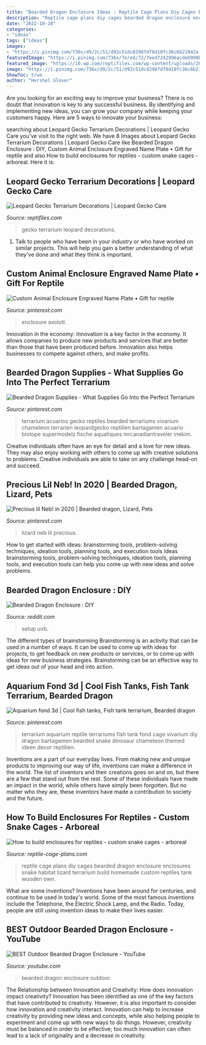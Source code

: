 ```yaml
---
title: "Bearded Dragon Enclosure Ideas : Reptile Cage Plans Diy Cages Bearded Dragon Enclosure Enclosures Snake Habitat Lizard Terrarium Build Homemade Custom Reptiles Tank Wooden Own"
description: "Reptile cage plans diy cages bearded dragon enclosure enclosures snake habitat lizard terrarium build homemade custom reptiles tank wooden own"
date: "2022-10-28"
categories:
- "ideas"
tags: ["ideas"]
images:
- "https://i.pinimg.com/736x/d9/2c/51/d92c51dc8298fdf8d10fc36c6b21042a.jpg"
featuredImage: "https://i.pinimg.com/736x/7e/ed/72/7eed7242996acdeb990bcf263b314379.jpg"
featured_image: "https://i0.wp.com/reptifiles.com/wp-content/uploads/2017/06/292J.jpg?fit=905%2C569&amp;ssl=1"
image: "https://i.pinimg.com/736x/d9/2c/51/d92c51dc8298fdf8d10fc36c6b21042a.jpg"
ShowToc: true
author: "Hershel Glover"
---
```



Are you looking for an exciting way to improve your business? There is no doubt that innovation is key to any successful business. By identifying and implementing new ideas, you can grow your company while keeping your customers happy. Here are 5 ways to innovate your business: 

	

		
searching about Leopard Gecko Terrarium Decorations | Leopard Gecko Care you've visit to the right web. We have 8 Images about Leopard Gecko Terrarium Decorations | Leopard Gecko Care like Bearded Dragon Enclosure : DIY, Custom Animal Enclosure Engraved Name Plate • Gift for reptile and also How to build enclosures for reptiles - custom snake cages - arboreal. Here it is:
		
    
## Leopard Gecko Terrarium Decorations | Leopard Gecko Care

<img loading=lazy src="https://i0.wp.com/reptifiles.com/wp-content/uploads/2017/06/292J.jpg?fit=905%2C569&amp;ssl=1" onerror="this.onerror=null;this.src='https://tse2.mm.bing.net/th?id=OIP.E6oFtKJ2jR_0xljWiM8JsAHaEq&amp;pid=15.1';" alt="Leopard Gecko Terrarium Decorations | Leopard Gecko Care">

_Source: reptifiles.com_

>gecko terrarium leopard decorations. 

	

1. Talk to people who have been in your industry or who have worked on similar projects. This will help you gain a better understanding of what they've done and what they think is important.

    
## Custom Animal Enclosure Engraved Name Plate • Gift For Reptile

<img loading=lazy src="https://i.pinimg.com/736x/7e/ed/72/7eed7242996acdeb990bcf263b314379.jpg" onerror="this.onerror=null;this.src='https://tse3.mm.bing.net/th?id=OIP.hdFRMqt2DMP1UHasmJRhDwHaHa&amp;pid=15.1';" alt="Custom Animal Enclosure Engraved Name Plate • Gift for reptile">

_Source: pinterest.com_

>enclosure axolotl. 

	

Innovation in the economy:
Innovation is a key factor in the economy. It allows companies to produce new products and services that are better than those that have been produced before. Innovation also helps businesses to compete against others, and make profits.

    
## Bearded Dragon Supplies - What Supplies Go Into The Perfect Terrarium

<img loading=lazy src="https://i.pinimg.com/originals/c8/a8/63/c8a863e8f592f316248a6b247fefce18.jpg" onerror="this.onerror=null;this.src='https://tse2.mm.bing.net/th?id=OIP._MXvW2qlM8i2FKbfgcJ_ugHaJ4&amp;pid=15.1';" alt="Bearded Dragon Supplies - What Supplies Go Into the Perfect Terrarium">

_Source: pinterest.com_

>terrarium acuarios gecko reptiles bearded terrariums vivarium chameleon terrarien leopardgecko reptilien bartagamen acuario biotope supermodelz fische aquatiques mrcanadiantraveler inekim. 

	

Creative individuals often have an eye for detail and a love for new ideas. They may also enjoy working with others to come up with creative solutions to problems. Creative individuals are able to take on any challenge head-on and succeed.

    
## Precious Lil Neb! In 2020 | Bearded Dragon, Lizard, Pets

<img loading=lazy src="https://i.pinimg.com/736x/4c/84/48/4c84488b31e1e57b89742507fbde0c15.jpg" onerror="this.onerror=null;this.src='https://tse1.mm.bing.net/th?id=OIP.uDuTYkcZ_EQ2CQVbS1MdMQHaJ3&amp;pid=15.1';" alt="Precious lil Neb! in 2020 | Bearded dragon, Lizard, Pets">

_Source: pinterest.com_

>lizard neb lil precious. 

	

How to get started with ideas: brainstorming tools, problem-solving techniques, ideation tools, planning tools, and execution tools
Ideas brainstorming tools, problem-solving techniques, ideation tools, planning tools, and execution tools can help you come up with new ideas and solve problems.

    
## Bearded Dragon Enclosure : DIY

<img loading=lazy src="https://external-preview.redd.it/qOuWjlkIF_S_S8Sx50KVx9A2C5X9hjRvsx-lbYhQH4o.jpg?auto=webp&amp;s=2e33a813a5fe4b0ebb6c016619780fe5703de8f2" onerror="this.onerror=null;this.src='https://tse4.mm.bing.net/th?id=OIP.GF7In8VPhJyMTnx60KhR9gHaJ4&amp;pid=15.1';" alt="Bearded Dragon Enclosure : DIY">

_Source: reddit.com_

>setup uvb. 

	

The different types of brainstorming
Brainstorming is an activity that can be used in a number of ways. It can be used to come up with ideas for projects, to get feedback on new products or services, or to come up with ideas for new business strategies. Brainstorming can be an effective way to get ideas out of your head and into action.

    
## Aquarium Fond 3d | Cool Fish Tanks, Fish Tank Terrarium, Bearded Dragon

<img loading=lazy src="https://i.pinimg.com/736x/d9/2c/51/d92c51dc8298fdf8d10fc36c6b21042a.jpg" onerror="this.onerror=null;this.src='https://tse3.mm.bing.net/th?id=OIP.x4CjV1DUaAcapf332ecDDgHaJ3&amp;pid=15.1';" alt="Aquarium fond 3d | Cool fish tanks, Fish tank terrarium, Bearded dragon">

_Source: pinterest.com_

>terrarium aquarium reptile terrariums fish tank fond cage vivarium diy dragon bartagamen bearded snake dinosaur chameleon themed ideen decor reptilien. 

	

Inventions are a part of our everyday lives. From making new and unique products to improving our way of life, inventions can make a difference in the world. The list of inventors and their creations goes on and on, but there are a few that stand out from the rest. Some of these individuals have made an impact in the world, while others have simply been forgotten. But no matter who they are, these inventors have made a contribution to society and the future.

    
## How To Build Enclosures For Reptiles - Custom Snake Cages - Arboreal

<img loading=lazy src="https://www.reptile-cage-plans.com/gallery/galimages/Misc001.jpg" onerror="this.onerror=null;this.src='https://tse2.mm.bing.net/th?id=OIP.6tljcDk9qseXY_MXcFBtFAHaFj&amp;pid=15.1';" alt="How to build enclosures for reptiles - custom snake cages - arboreal">

_Source: reptile-cage-plans.com_

>reptile cage plans diy cages bearded dragon enclosure enclosures snake habitat lizard terrarium build homemade custom reptiles tank wooden own. 

	

What are some inventions?
Inventions have been around for centuries, and continue to be used in today's world. Some of the most famous inventions include the Telephone, the Electric Shock Lamp, and the Radio. Today, people are still using invention ideas to make their lives easier.

    
## BEST Outdoor Bearded Dragon Enclosure - YouTube

<img loading=lazy src="http://i.ytimg.com/vi/uTrKz5gWP6Q/maxresdefault.jpg" onerror="this.onerror=null;this.src='https://tse4.mm.bing.net/th?id=OIP.dFIsfWu57P22p7BDSN3NrQHaEK&amp;pid=15.1';" alt="BEST Outdoor Bearded Dragon Enclosure - YouTube">

_Source: youtube.com_

>bearded dragon enclosure outdoor. 

	

The Relationship between Innovation and Creativity: How does innovation impact creativity?
Innovation has been identified as one of the key factors that have contributed to creativity. However, it is also important to consider how innovation and creativity interact. Innovation can help to increase creativity by providing new ideas and concepts, while also helping people to experiment and come up with new ways to do things. However, creativity must be balanced in order to be effective; too much innovation can often lead to a lack of originality and a decrease in creativity.

